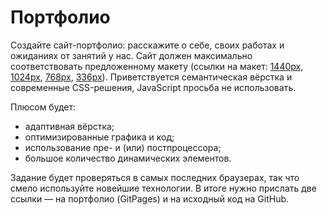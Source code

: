 # Портфолио

Создайте сайт-портфолио: расскажите о себе, своих работах и ожиданиях от занятий у нас. Сайт должен максимально соответствовать предложенному макету (ссылки на макет: [1440px](https://yandex-shri-minsk-2018.github.io/task-1/#artboard0 "1440px"), [1024px](https://yandex-shri-minsk-2018.github.io/task-1/#artboard1 "1024px"), [768px](https://yandex-shri-minsk-2018.github.io/task-1/#artboard2 "768px"), [336px](https://yandex-shri-minsk-2018.github.io/task-1/#artboard3 "336px")). Приветствуется семантическая вёрстка и современные CSS-решения, JavaScript просьба не использовать.

Плюсом будет:
- адаптивная вёрстка;
- оптимизированные графика и код;
- использование пре- и (или) постпроцессора;
- большое количество динамических элементов.

Задание будет проверяться в самых последних браузерах, так что смело используйте новейшие технологии. В итоге нужно прислать две ссылки — на портфолио (GitPages) и на исходный код на GitHub.
